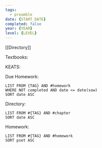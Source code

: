 ```yaml
---
tags:
  - preamble
date: {START_DATE}
completed: false
year: {YEAR}
level: {LEVEL}
---
```

[[Directory]]

Textbooks:

KEATS:

Due Homework:
```dataview
LIST FROM {TAG} AND #homework 
WHERE NOT completed AND date <= date(sow)
SORT date ASC
```


Directory:
```dataview
LIST FROM #{TAG} AND #chapter
SORT date ASC
```


Homework:
```dataview
LIST FROM #{TAG} AND #homework 
SORT pset ASC
```
